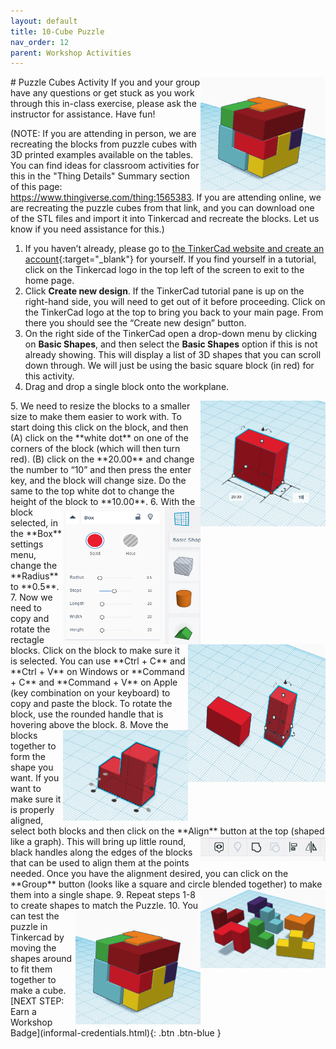 ```yaml
---
layout: default
title: 10-Cube Puzzle
nav_order: 12
parent: Workshop Activities
---
```

<img src="images/tinkercad-puzzle-07.png" style="float:right;width:200px;" alt="tinkercad logo"> 
# Puzzle Cubes Activity 
If you and your group have any questions or get stuck as you work through this in-class exercise, please ask the instructor for assistance.  Have fun!

(NOTE: If you are attending in person, we are recreating the blocks from puzzle cubes with 3D printed examples available on the tables. You can find ideas for classroom activities for this in the "Thing Details" Summary section of this page: https://www.thingiverse.com/thing:1565383. If you are attending online, we are recreating the puzzle cubes from that link, and you can download one of the STL files and import it into Tinkercad and recreate the blocks. Let us know if you need assistance for this.)
1. If you haven’t already, please go to [the TinkerCad website and create an account](http://tinkercad.com){:target="_blank"} for yourself. If you find yourself in a tutorial, click on the Tinkercad logo in the top left of the screen to exit to the home page.
2. Click **Create new design**. If the TinkerCad tutorial pane is up on the right-hand side, you will need to get out of it before proceeding. Click on the TinkerCad logo at the top to bring you back to your main page. From there you should see the “Create new design” button. 
3. On the right side of the TinkerCad open a drop-down menu by clicking on **Basic Shapes**, and then select the **Basic Shapes** option if this is not already showing. This will display a list of 3D shapes that you can scroll down through. We will just be using the basic square block (in red) for this activity.
4. Drag and drop a single block onto the workplane. 
<img src="images/tinkercad-puzzle-01.png" style="float:right;width:200px;" alt="resizing a block in tinkercad">
5. We need to resize the blocks to a smaller size to make them easier to work with. To start doing this click on the block, and then (A) click on the **white dot** on one of the corners of the block (which will then turn red). (B) click on the **20.00** and change the number to “10” and then press the enter key, and the block will change size. Do the same to the top white dot to change the height of the block to **10.00**. 
6. <img src="images/tinkercad-puzzle-02.png" style="float:right;width:220px;height:220px;" alt="block attributes menu"> With the block selected, in the **Box** settings menu, change the **Radius** to **0.5**.  
7. <img src="images/tinkercad-puzzle-03.png" style="float:right;width:220px;height:220px;" alt="copied and rotated blocks in tinkercad"> Now we need to copy and rotate the rectagle blocks. Click on the block to make sure it is selected. You can use **Ctrl + C** and **Ctrl + V** on Windows or **Command + C** and **Command + V** on Apple (key combination on your keyboard) to copy and paste the block. To rotate the block, use the rounded handle that is hovering above the block. 
8. <img src="images/tinkercad-puzzle-04.png" style="float:right;width:200px" alt="aligning the blocks"> Move the blocks together to form the shape you want. If you want to make sure it is properly aligned, select both blocks and then click on the **Align** button at the top (shaped like a graph). <img src="images/tinkercad-puzzle-05.png" style="float:right;width:200px" alt="aligning the blocks"> This will bring up little round, black handles along the edges of the blocks that can be used to align them at the points needed. Once you have the alignment desired, you can click on the **Group** button (looks like a square and circle blended together) to make them into a single shape. 
9. <img src="images/tinkercad-puzzle-06.png" style="float:right;width:200px" alt="the final blocks in various colours"> Repeat steps 1-8 to create shapes to match the Puzzle. 
10. <img src="images/tinkercad-puzzle-07.png" style="float:right;width:200px" alt="the blocks made into a cube"> You can test the puzzle in Tinkercad by moving the shapes around to fit them together to make a cube. 
[NEXT STEP: Earn a Workshop Badge](informal-credentials.html){: .btn .btn-blue }
